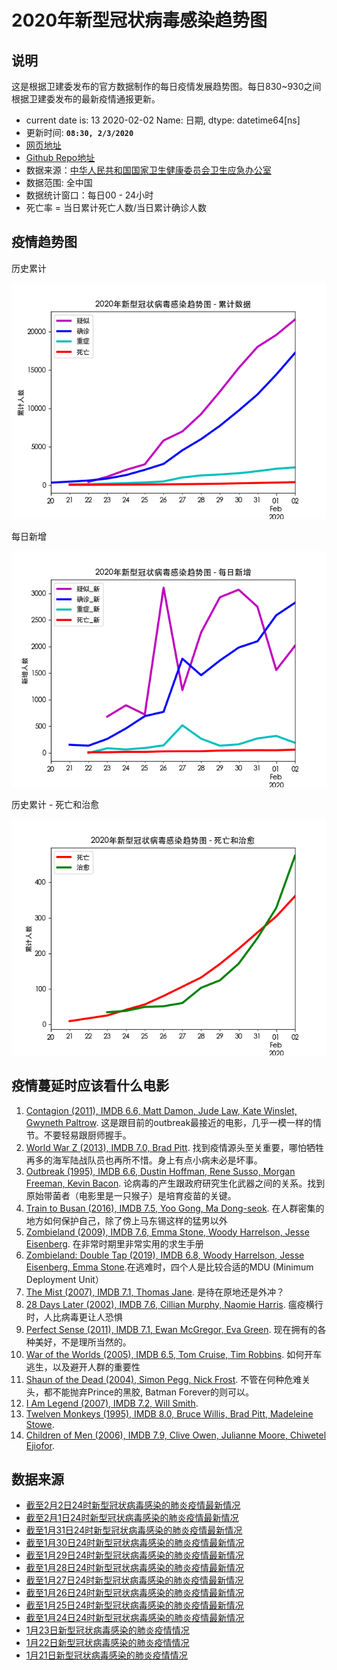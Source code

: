 
# 2020年新型冠状病毒感染趋势图

## 说明

这是根据卫建委发布的官方数据制作的每日疫情发展趋势图。每日830~930之间根据卫建委发布的最新疫情通报更新。

- current date is: 13   2020-02-02
Name: 日期, dtype: datetime64[ns]
- 更新时间: **`08:30, 2/3/2020`**
- [网页地址](https://zire.github.io/pandemic2020/)
- [Github Repo地址](https://github.com/zire/pandemic2020)
- 数据来源：[中华人民共和国国家卫生健康委员会卫生应急办公室](http://www.nhc.gov.cn/)
- 数据范围: 全中国
- 数据统计窗口：每日00 - 24小时
- 死亡率 = 当日累计死亡人数/当日累计确诊人数

## 疫情趋势图

历史累计

![chart](charts/chart_big_4_ltd.png)

每日新增

![chart](charts/chart_big_4_net_new.png)

历史累计 - 死亡和治愈

![chart](charts/chart_DnC_LTD.png)

## 疫情蔓延时应该看什么电影

1. [Contagion (2011), IMDB 6.6, Matt Damon, Jude Law, Kate Winslet, Gwyneth Paltrow](https://www.imdb.com/title/tt1598778/). 这是跟目前的outbreak最接近的电影，几乎一模一样的情节。不要轻易跟厨师握手。
2. [World War Z (2013), IMDB 7.0, Brad Pitt](https://www.imdb.com/title/tt0816711/). 找到疫情源头至关重要，哪怕牺牲再多的海军陆战队员也再所不惜。身上有点小病未必是坏事。
3. [Outbreak (1995), IMDB 6.6, Dustin Hoffman, Rene Susso, Morgan Freeman, Kevin Bacon](https://www.imdb.com/title/tt0114069/). 论病毒的产生跟政府研究生化武器之间的关系。找到原始带菌者（电影里是一只猴子）是培育疫苗的关键。
4. [Train to Busan (2016), IMDB 7.5, Yoo Gong, Ma Dong-seok](https://www.imdb.com/title/tt5700672/). 在人群密集的地方如何保护自己，除了傍上马东锡这样的猛男以外
5. [Zombieland (2009), IMDB 7.6, Emma Stone, Woody Harrelson, Jesse Eisenberg](https://www.imdb.com/title/tt1156398/). 在非常时期里非常实用的求生手册
6. [Zombieland: Double Tap (2019), IMDB 6.8, Woody Harrelson, Jesse Eisenberg, Emma Stone](https://www.imdb.com/title/tt1560220/).在逃难时，四个人是比较合适的MDU (Minimum Deployment Unit）
7. [The Mist (2007), IMDB 7.1, Thomas Jane](https://www.imdb.com/title/tt0884328/). 是待在原地还是外冲？
8. [28 Days Later (2002), IMDB 7.6, Cillian Murphy, Naomie Harris](https://www.imdb.com/title/tt0289043/). 瘟疫横行时，人比病毒更让人恐惧
9. [Perfect Sense (2011), IMDB 7.1, Ewan McGregor, Eva Green](https://www.imdb.com/title/tt1439572/). 现在拥有的各种美好，不是理所当然的。
10. [War of the Worlds (2005), IMDB 6.5, Tom Cruise, Tim Robbins](https://www.imdb.com/title/tt0407304/). 如何开车逃生，以及避开人群的重要性
11. [Shaun of the Dead (2004), Simon Pegg, Nick Frost](https://www.imdb.com/title/tt0365748/). 不管在何种危难关头，都不能抛弃Prince的黑胶, Batman Forever的则可以。
12. [I Am Legend (2007), IMDB 7.2, Will Smith](https://www.imdb.com/title/tt0480249/). 
13. [Twelven Monkeys (1995), IMDB 8.0, Bruce Willis, Brad Pitt, Madeleine Stowe](https://www.imdb.com/title/tt0114746/). 
14. [Children of Men (2006), IMDB 7.9, Clive Owen, Julianne Moore, Chiwetel Ejiofor](https://www.imdb.com/title/tt0206634/).

## 数据来源

- [截至2月2日24时新型冠状病毒感染的肺炎疫情最新情况](http://www.nhc.gov.cn/xcs/yqfkdt/202002/24a796819bf747bd8b945384517e9a51.shtml)
- [截至2月1日24时新型冠状病毒感染的肺炎疫情最新情况](http://www.nhc.gov.cn/xcs/yqtb/202002/d5c495da742f4739b7f99339c3bd032f.shtml)
- [截至1月31日24时新型冠状病毒感染的肺炎疫情最新情况](http://www.nhc.gov.cn/xcs/yqtb/202002/84faf71e096446fdb1ae44939ba5c528.shtml)
- [截至1月30日24时新型冠状病毒感染的肺炎疫情最新情况](http://www.nhc.gov.cn/xcs/yqtb/202001/a53e6df293cc4ff0b5a16ddf7b6b2b31.shtml)
- [截至1月29日24时新型冠状病毒感染的肺炎疫情最新情况](http://www.nhc.gov.cn/xcs/yqtb/202001/e71bd2e7a0824ca69f87bbf1bef2a3c9.shtml)
- [截至1月28日24时新型冠状病毒感染的肺炎疫情最新情况](http://www.nhc.gov.cn/xcs/yqtb/202001/1c259a68d81d40abb939a0781c1fe237.shtml)
- [截至1月27日24时新型冠状病毒感染的肺炎疫情最新情况](http://www.nhc.gov.cn/xcs/yqtb/202001/ec9fe7ea987d467d9462e7db509079e6.shtml)
- [截至1月26日24时新型冠状病毒感染的肺炎疫情最新情况](http://www.nhc.gov.cn/xcs/yqtb/202001/3882fdcdbfdc4b4fa4e3a829b62d518e.shtml)
- [截至1月25日24时新型冠状病毒感染的肺炎疫情最新情况](http://www.nhc.gov.cn/xcs/yqtb/202001/9614b05a8cac4ffabac10c4502fe517c.shtml)
- [截至1月24日24时新型冠状病毒感染的肺炎疫情最新情况](http://www.nhc.gov.cn/xcs/yqtb/202001/a7cf0437d1324aed9cc1b890b8ee29e6.shtml)
- [1月23日新型冠状病毒感染的肺炎疫情情况](http://www.nhc.gov.cn/xcs/yqtb/202001/5d19a4f6d3154b9fae328918ed2e3c8a.shtml)
- [1月22日新型冠状病毒感染的肺炎疫情情况](http://www.nhc.gov.cn/xcs/yqtb/202001/a3c8b5144067417889d8760254b1a7ca.shtml)
- [1月21日新型冠状病毒感染的肺炎疫情情况](http://www.nhc.gov.cn/xcs/yqtb/202001/930c021cdd1f46dc832fc27e0cc465c8.shtml)
